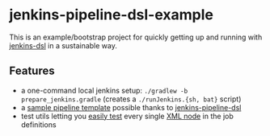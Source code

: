# jenkins-pipeline-dsl-example

This is an example/bootstrap project for quickly getting up and running with 
[jenkins-dsl](https://github.com/jenkinsci/job-dsl-plugin#jenkins-job-dsl--plugin) in a sustainable way.
 
## Features

 - a one-command local jenkins setup: `./gradlew -b prepare_jenkins.gradle` (creates a `./runJenkins.{sh, bat}` script)
 - a [sample pipeline template](https://github.com/things-and-stuff/jenkins-pipeline-dsl-example/blob/master/src/main/groovy/eu/thingsandstuff/pipeline/example/MicroservicePipelineTemplate.groovy#L35)
   possible thanks to [jenkins-pipeline-dsl](https://github.com/things-and-stuff/jenkins-pipeline-dsl)
 - test utils letting you [easily test](https://github.com/things-and-stuff/jenkins-pipeline-dsl-example/blob/master/src/test/groovy/eu/thingsandstuff/pipeline/example/MicroservicePipelineTemplateSpec.groovy#L7)
   every single [XML node](https://github.com/things-and-stuff/jenkins-pipeline-dsl-example/tree/master/src/test/resources/eu/thingsandstuff/pipeline/example) 
   in the job definitions
   